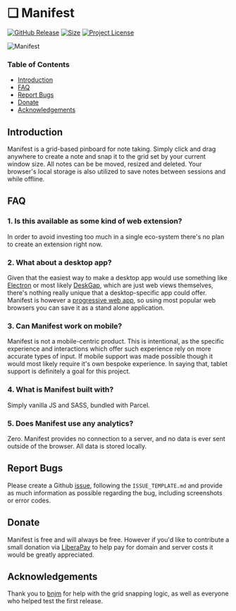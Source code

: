 
# ❏ Manifest

[![GitHub Release](https://img.shields.io/github/release/jonathontoon/manifest.svg)](https://github.com/jonathontoon/manifest/releases/latest)
[![Size](https://img.shields.io/bundlephobia/minzip/manifest?style=flat)](https://github.com/jonathontoon/manifest/releases/latest)
[![Project License](https://img.shields.io/github/license/jonathontoon/manifest.svg)](https://github.com/jonathontoon/manifest/blob/master/LICENSE)

![Manifest](https://i.imgur.com/sdKEe3H.png)

### Table of Contents

- [Introduction](#introduction)
- [FAQ](#faq)
- [Report Bugs](#report-bugs)
- [Donate](#Donate)
- [Acknowledgements](#acknowledgements)

## Introduction
Manifest is a grid-based pinboard for note taking. Simply click and drag anywhere to create a note and snap it to the grid set by your current window size. All notes can be be moved, resized and deleted. Your browser's local storage is also utilized to save notes between sessions and while offline.

## FAQ

### 1. Is this available as some kind of web extension?
In order to avoid investing too much in a single eco-system there's no plan to create an extension right now.

### 2. What about a desktop app?
Given that the easiest way to make a desktop app would use something like [Electron](https://github.com/electron) or most likely [DeskGap](https://github.com/patr0nus/DeskGap), which are just web views themselves, there's nothing really unique that a desktop-specific app could offer. Manifest is however a [progressive web app](https://developer.mozilla.org/en-US/docs/Web/Progressive_web_apps), so using most popular web browsers you can save it as a stand alone application.

### 3. Can Manifest work on mobile?
Manifest is not a mobile-centric product. This is intentional, as the specific experience and interactions which offer such experience rely on more accurate types of input. If mobile support was made possible though it would most likely require it's own bespoke experience. In saying that, tablet support is definitely a goal for this project.

### 4. What is Manifest built with?
Simply vanilla JS and SASS, bundled with Parcel.

### 5. Does Manifest use any analytics?
Zero. Manifest provides no connection to a server, and no data is ever sent outside of the browser. All data is stored locally.

## Report Bugs
Please create a Github [issue](https://github.com/jonathontoon/manifest/issues), following the `ISSUE_TEMPLATE.md` and provide as much information as possible regarding the bug, including screenshots or error codes.

## Donate
Manifest is free and will always be free. However if you'd like to contribute a small donation via [LiberaPay](https://liberapay.com/jonathontoon/) to help pay for domain and server costs it would be greatly appreciated.

## Acknowledgements

Thank you to [bnjm](https://www.github.com/bnjm) for help with the grid snapping logic, as well as everyone who helped test the first release.
